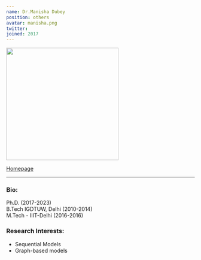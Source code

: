 ```yaml
---
name: Dr.Manisha Dubey
position: others
avatar: manisha.png
twitter: 
joined: 2017
---
```


<img width="300" src="{{site.baseurl}}/images/people/{{page.avatar}}" data-action="zoom">

<a href="https://sites.google.com/view/manisha-dubey" target=_blank >Homepage</a> 
<hr>

### Bio:
Ph.D. (2017-2023)<br>
B.Tech IGDTUW, Delhi (2010-2014)<br>
M.Tech - IIIT-Delhi (2016-2016)<br>
### Research Interests:
* Sequential Models
* Graph-based models
